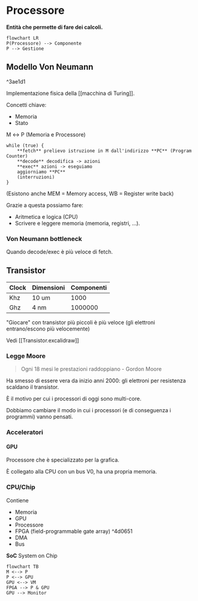# Processore

**Entità che permette di fare dei calcoli.**

```mermaid
flowchart LR
P(Processore) --> Componente
P --> Gestione
```

## Modello Von Neumann

^3ae1d1

Implementazione fisica della [[macchina di Turing]].

Concetti chiave:
- Memoria
- Stato

M ↔ P (Memoria e Processore)

```
while (true) {
    **fetch** prelievo istruzione in M dall'indirizzo **PC** (Program Counter)
    **decode** decodifica -> azioni
    **exec** azioni -> eseguiamo
    aggiorniamo **PC**
    (interruzioni)
}
```

(Esistono anche MEM = Memory access, WB = Register write back)

Grazie a questa possiamo fare:
- Aritmetica e logica (CPU)
- Scrivere e leggere memoria (memoria, registri, ...).

### Von Neumann bottleneck

Quando decode/exec è più veloce di fetch.

## Transistor

| Clock | Dimensioni | Componenti |
|-------|------------|------------|
| Khz   | 10 um      | 1000       |
| Ghz   | 4 nm       | 1000000    |

"Giocare" con transistor più piccoli è più veloce (gli elettroni entrano/escono più velocemente)

Vedi [[Transistor.excalidraw]]

### Legge Moore

> Ogni 18 mesi le prestazioni raddoppiano
\- Gordon Moore


Ha smesso di essere vera da inizio anni 2000: gli elettroni per resistenza scaldano il transistor.

È il motivo per cui i processori di oggi sono multi-core.

Dobbiamo cambiare il modo in cui i processori (e di conseguenza i programmi) vanno pensati.

### Acceleratori

#### GPU

Processore che è specializzato per la grafica.

È collegato alla CPU con un bus V0, ha una propria memoria.

### CPU/Chip

Contiene

- Memoria
- GPU
- Processore
- FPGA (field-programmable gate array) ^4d0651
- DMA
- Bus

**SoC** System on Chip

```mermaid
flowchart TB
M <--> P
P <--> GPU
GPU <--> VM
FPGA --> P & GPU
GPU --> Monitor
```
